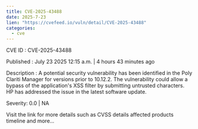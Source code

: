 ```yaml
--- 
title: CVE-2025-43488
date: 2025-7-23
lien: "https://cvefeed.io/vuln/detail/CVE-2025-43488"
categories:
  - cve
---
```


CVE ID : CVE-2025-43488

Published :  July 23
2025
12:15 a.m. | 4 hours
43 minutes ago

Description : A potential security vulnerability has been identified in the Poly Clariti Manager for versions prior to 10.12.2. The vulnerability could allow a bypass of the application's XSS filter by submitting untrusted characters. HP has addressed the issue in the latest software update.

Severity: 0.0 | NA

Visit the link for more details
such as CVSS details
affected products
timeline
and more...
